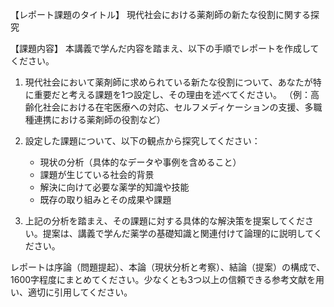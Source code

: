 【レポート課題のタイトル】
現代社会における薬剤師の新たな役割に関する探究

【課題内容】
本講義で学んだ内容を踏まえ、以下の手順でレポートを作成してください。

1. 現代社会において薬剤師に求められている新たな役割について、あなたが特に重要だと考える課題を1つ設定し、その理由を述べてください。
（例：高齢化社会における在宅医療への対応、セルフメディケーションの支援、多職種連携における薬剤師の役割など）

2. 設定した課題について、以下の観点から探究してください：
   * 現状の分析（具体的なデータや事例を含めること）
   * 課題が生じている社会的背景
   * 解決に向けて必要な薬学的知識や技能
   * 既存の取り組みとその成果や課題

3. 上記の分析を踏まえ、その課題に対する具体的な解決策を提案してください。提案は、講義で学んだ薬学の基礎知識と関連付けて論理的に説明してください。

レポートは序論（問題提起）、本論（現状分析と考察）、結論（提案）の構成で、1600字程度にまとめてください。少なくとも3つ以上の信頼できる参考文献を用い、適切に引用してください。